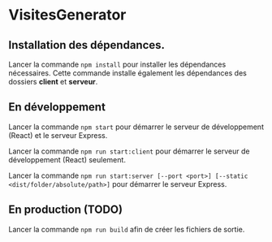 # VisitesGenerator

## Installation des dépendances.

Lancer la commande `npm install` pour installer les dépendances nécessaires. Cette commande installe également les dépendances des dossiers __client__ et __serveur__.

## En développement

Lancer la commande `npm start` pour démarrer le serveur de développement (React) et le serveur Express.

Lancer la commande `npm run start:client` pour démarrer le serveur de développement (React) seulement.

Lancer la commande `npm run start:server [--port <port>] [--static <dist/folder/absolute/path>]` pour démarrer le serveur Express.

## En production (TODO)

Lancer la commande `npm run build` afin de créer les fichiers de sortie.
